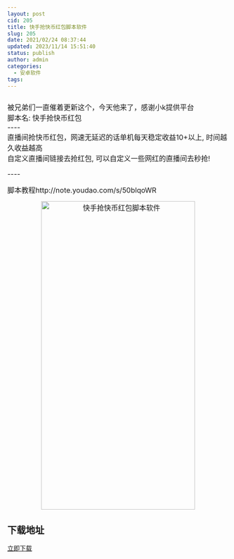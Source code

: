 ```yaml
---
layout: post
cid: 205
title: 快手抢快币红包脚本软件
slug: 205
date: 2021/02/24 08:37:44
updated: 2023/11/14 15:51:40
status: publish
author: admin
categories: 
  - 安卓软件
tags: 
---
```



<div alt="潮男心博客 www.cnx0.com" >
				<p><span style="font-size:16px"><img src="https://www.kjsv.com/download/image/2021/02/23/20210223234403_459893.jpg" alt=""></span></p><div>
	<span style="font-size:16px;">被兄弟们一直催着更新这个，今天他来了，感谢小k提供平台</span> 
</div>
<div>
	<span style="font-size:16px;">脚本名: 快手抢快币红包</span> 
</div>
<div>
	<span style="font-size:16px;">----</span> 
</div>
<div>
	<span style="font-size:16px;">直播间抢快币红包，网速无延迟的话单机每天稳定收益10+以上, 时间越久收益越高</span> 
</div>
<div>
	<span style="font-size:16px;">自定义直播间链接去抢红包, 可以自定义一些网红的直播间去秒抢!</span> 
</div>
<p>
	<span style="font-size:16px;">----</span> 
</p>
<p>
	<span style="font-size:16px;">脚本教程http://note.youdao.com/s/50blqoWR</span> 
</p>
<p style="text-align:center;">
	<span style="font-size:16px;"><img src="https://www.kjsv.com/download/image/2021/02/23/20210223202701_694140.jpg" alt="快手抢快币红包脚本软件" width="350" height="700" title="快手抢快币红包脚本软件" align="" /><br />
</span> 
</p><h2>下载地址</h2><a target="_block" href="https://xjhwl.lanzous.com/iB9ZXm24ukd">立即下载</a>			</div>
			